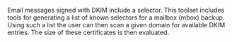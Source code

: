 Email messages signed with DKIM include a selector.
This toolset includes tools for generating a list of known selectors for a mailbox (mbox) backup.
Using such a list the user can then scan a given domain for available DKIM entries. The size of these certificates is then evaluated.
